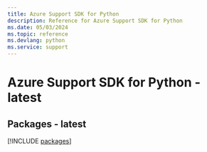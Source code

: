 ```yaml
---
title: Azure Support SDK for Python
description: Reference for Azure Support SDK for Python
ms.date: 05/03/2024
ms.topic: reference
ms.devlang: python
ms.service: support
---
```

# Azure Support SDK for Python - latest
## Packages - latest
[!INCLUDE [packages](support-index.md)]
